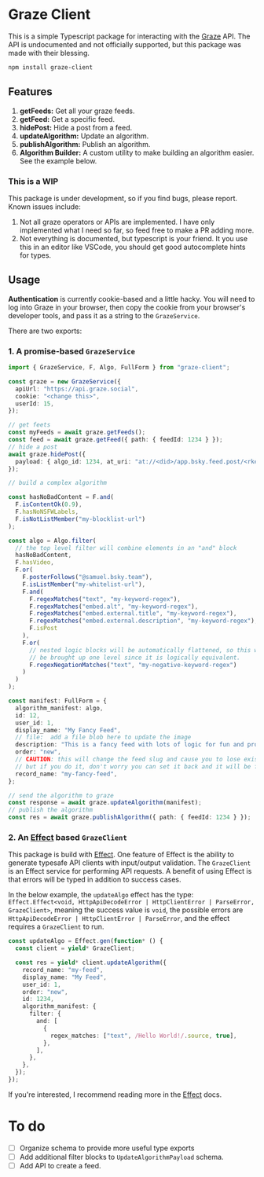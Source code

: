 # Graze Client

This is a simple Typescript package for interacting with the [Graze](https://graze.social/) API. The API is undocumented and not officially supported, but this package was made with their blessing.

```bash
npm install graze-client
```

## Features

1. **getFeeds:** Get all your graze feeds.
1. **getFeed:** Get a specific feed.
1. **hidePost:** Hide a post from a feed.
1. **updateAlgorithm:** Update an algorithm.
1. **publishAlgorithm:** Publish an algorithm.
1. **Algorithm Builder:** A custom utility to make building an algorithm easier. See the example below.

### This is a WIP

This package is under development, so if you find bugs, please report. Known issues include:

1. Not all graze operators or APIs are implemented. I have only implemented what I need so far, so feed free to make a PR adding more.
2. Not everything is documented, but typescript is your friend. It you use this in an editor like VSCode, you should get good autocomplete hints for types.

## Usage

**Authentication** is currently cookie-based and a little hacky. You will need to log into Graze in your browser, then copy the cookie from your browser's developer tools, and pass it as a string to the `GrazeService`.

There are two exports:

### 1. A promise-based `GrazeService`

```ts
import { GrazeService, F, Algo, FullForm } from "graze-client";

const graze = new GrazeService({
  apiUrl: "https://api.graze.social",
  cookie: "<change this>",
  userId: 15,
});

// get feets
const myFeeds = await graze.getFeeds();
const feed = await graze.getFeed({ path: { feedId: 1234 } });
// hide a post
await graze.hidePost({
  payload: { algo_id: 1234, at_uri: "at://<did>/app.bsky.feed.post/<rkey>" },
});

// build a complex algorithm

const hasNoBadContent = F.and(
  F.isContentOk(0.9),
  F.hasNoNSFWLabels,
  F.isNotListMember("my-blocklist-url")
);

const algo = Algo.filter(
  // the top level filter will combine elements in an "and" block
  hasNoBadContent,
  F.hasVideo,
  F.or(
    F.posterFollows("@samuel.bsky.team"),
    F.isListMember("my-whitelist-url"),
    F.and(
      F.regexMatches("text", "my-keyword-regex"),
      F.regexMatches("embed.alt", "my-keyword-regex"),
      F.regexMatches("embed.external.title", "my-keyword-regex"),
      F.regexMatches("embed.external.description", "my-keyword-regex"),
      F.isPost
    ),
    F.or(
      // nested logic blocks will be automatically flattened, so this will
      // be brought up one level since it is logically equivalent.
      F.regexNegationMatches("text", "my-negative-keyword-regex")
    )
  )
);

const manifest: FullForm = {
  algorithm_manifest: algo,
  id: 12,
  user_id: 1,
  display_name: "My Fancy Feed",
  // file:  add a file blob here to update the image
  description: "This is a fancy feed with lots of logic for fun and profit.",
  order: "new",
  // CAUTION: this will change the feed slug and cause you to lose existing follows.
  // but if you do it, don't worry you can set it back and it will be fixed : ).
  record_name: "my-fancy-feed",
};

// send the algorithm to graze
const response = await graze.updateAlgorithm(manifest);
// publish the algorithm
const res = await graze.publishAlgorithm({ path: { feedId: 1234 } });
```

### 2. An [Effect](https://effect.website/) based `GrazeClient`

This package is build with [Effect](https://effect.website/). One feature of Effect is the ability to generate typesafe API clients with input/output validation. The `GrazeClient` is an Effect service for performing API requests. A benefit of using Effect is that errors will be typed in addition to success cases.

In the below example, the `updateAlgo` effect has the type: `Effect.Effect<void, HttpApiDecodeError | HttpClientError | ParseError, GrazeClient>`, meaning the success value is `void`, the possible errors are `HttpApiDecodeError | HttpClientError | ParseError`, and the effect requires a `GrazeClient` to run.

```ts
const updateAlgo = Effect.gen(function* () {
  const client = yield* GrazeClient;

  const res = yield* client.updateAlgorithm({
    record_name: "my-feed",
    display_name: "My Feed",
    user_id: 1,
    order: "new",
    id: 1234,
    algorithm_manifest: {
      filter: {
        and: [
          {
            regex_matches: ["text", /Hello World!/.source, true],
          },
        ],
      },
    },
  });
});
```

If you're interested, I recommend reading more in the [Effect](https://effect.website/) docs.

# To do

- [ ] Organize schema to provide more useful type exports
- [ ] Add additional filter blocks to `UpdateAlgorithmPayload` schema.
- [ ] Add API to create a feed.
